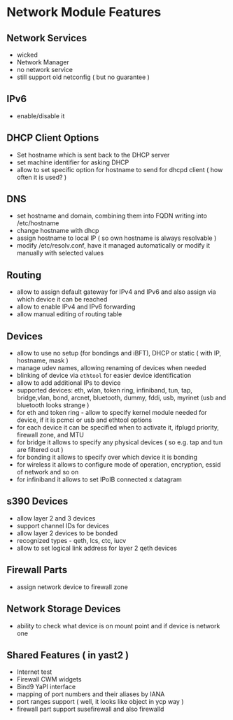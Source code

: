 Network Module Features
=======================

Network Services
----------------

- wicked
- Network Manager
- no network service
- still support old netconfig ( but no guarantee )

IPv6
----

- enable/disable it

DHCP Client Options
-------------------

- Set hostname which is sent back to the DHCP server
- set machine identifier for asking DHCP
- allow to set specific option for hostname to send for dhcpd client ( how often it is used? )

DNS
---

- set hostname and domain, combining them into FQDN writing into /etc/hostname
- change hostname with dhcp
- assign hostname to local IP ( so own hostname is always resolvable )
- modify /etc/resolv.conf, have it managed automatically or modify it manually with selected values

Routing
-------

- allow to assign default gateway for IPv4 and IPv6 and also assign via which device it can be reached
- allow to enable IPv4 and IPv6 forwarding
- allow manual editing of routing table


Devices
-------

- allow to use no setup (for bondings and iBFT), DHCP or static ( with IP, hostname, mask )
- manage udev names, allowing renaming of devices when needed
- blinking of device via `ethtool` for easier device identification
- allow to add additional IPs to device
- supported devices: eth, wlan, token ring, infiniband, tun, tap, bridge,vlan, bond, arcnet, bluetooth, dummy, fddi, usb, myrinet (usb and bluetooth looks strange )
- for eth and token ring - allow to specify kernel module needed for device, if it is pcmci or usb and ethtool options
- for each device it can be specified when to activate it, ifplugd priority, firewall zone, and MTU
- for bridge it allows to specify any physical devices ( so e.g. tap and tun are filtered out )
- for bonding it allows to specify over which device it is bonding
- for wireless it allows to configure mode of operation, encryption, essid of network and so on
- for infiniband it allows to set IPoIB connected x datagram


s390 Devices
------------

- allow layer 2 and 3 devices
- support channel IDs for devices
- allow layer 2 devices to be bonded
- recognized types - qeth, lcs, ctc, iucv
- allow to set logical link address for layer 2 qeth devices

Firewall Parts
--------------

- assign network device to firewall zone

Network Storage Devices
-----------------------

- ability to check what device is on mount point and if device is network one


Shared Features ( in yast2 )
----------------------------

- Internet test
- Firewall CWM widgets
- Bind9 YaPI interface
- mapping of port numbers and their aliases by IANA
- port ranges support ( well, it looks like object in ycp way )
- firewall part support susefirewall and also firewalld
